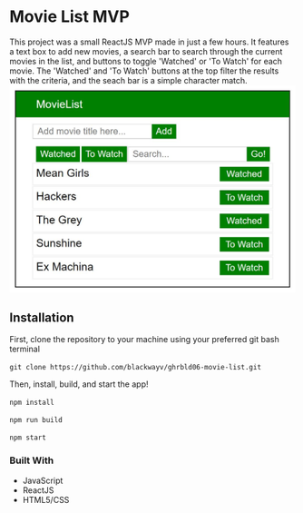 # Movie List MVP
This project was a small ReactJS MVP made in just a few hours. It features a text box to add new movies, a search bar to search through the current movies in the list, and buttons to toggle 'Watched' or 'To Watch' for each movie. The 'Watched' and 'To Watch' buttons at the top filter the results with the criteria, and the seach bar is a simple character match.
<img src='movielist-ex1.JPG'>


## Installation
First, clone the repository to your machine using your preferred git bash terminal

`git clone https://github.com/blackwayv/ghrbld06-movie-list.git`

Then, install, build, and start the app!

`npm install`

`npm run build`

`npm start`

### Built With
* JavaScript
* ReactJS
* HTML5/CSS

